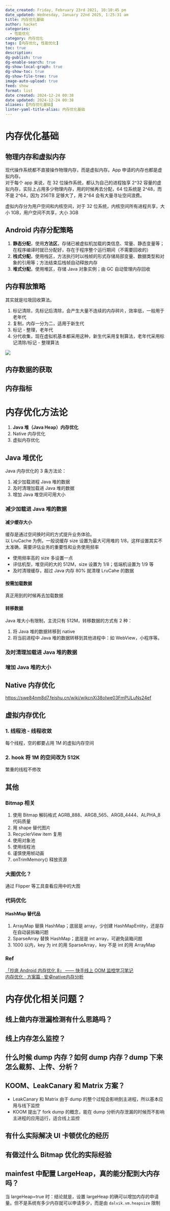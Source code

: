 ```yaml
---
date_created: Friday, February 23rd 2021, 10:10:45 pm
date_updated: Wednesday, January 22nd 2025, 1:25:31 am
title: 内存优化基础
author: hacket
categories:
  - 性能优化
category: 内存优化
tags: [内存优化, 性能优化]
toc: true
description: 
dg-publish: true
dg-enable-search: true
dg-show-local-graph: true
dg-show-toc: true
dg-show-file-tree: true
image-auto-upload: true
feed: show
format: list
date created: 2024-12-24 00:38
date updated: 2024-12-24 00:38
aliases: [内存优化基础]
linter-yaml-title-alias: 内存优化基础
---
```


# 内存优化基础

## 物理内存和虚拟内存

现代操作系统都不直接操作物理内存，而是虚拟内存。App 申请的内存也都是虚拟内存。<br />对于每个 app 来说，在 32 位操作系统，都认为自己的进程独享 2^32 容量的虚拟内存，实际上占用多少物理内存，用的时候再去分配，64 位系统是 2^48，而不是 2^64，因为 256TB 足够大了，用 2^64 会有大量寻址空间浪费。

虚拟内存分为用户空间和内核空间，对于 32 位系统，内核空间所有进程共享，大小 1GB，用户空间不共享，大小 3GB

## Android 内存分配策略

1. **静态分配**，使用**方法区**，存储已被虚拟机加载的类信息、常量、静态变量等；在程序编译时就已分配好，存在于程序整个运行期间（不需要回收的）
2. **栈式分配**，使用栈区，方法执行时以栈帧的形式存储局部变量、数据类型和对象的引用等；方法结束后栈帧自动释放内存
3. **堆式分配**，使用堆区，存储 Java 对象实例；由 GC 自动管理内存回收

## 内存释放策略

其实就是垃圾回收算法。

1. 标记清除，先标记后清除，会产生大量不连续的内存碎片，效率低，一般用于老年代
2. 复制，内存一分为二，适用于新生代
3. 标记 - 整理，老年代
4. 分代收集，现在虚拟机基本都采用这种，新生代采用复制算法，老年代采用标记清除/标记 - 整理算法

![](https://cdn.nlark.com/yuque/0/2023/webp/694278/1681144943616-c7cf1ceb-a86a-4427-929a-051d539e31e3.webp#averageHue=%23f2f2f2&clientId=u992af49a-1ec7-4&from=paste&id=u58990ae0&originHeight=361&originWidth=1240&originalType=url&ratio=1.5&rotation=0&showTitle=false&status=done&style=none&taskId=u47c9c8ce-2b48-48af-9d2e-eb8b8964131&title=)

## 内存数据的获取

## 内存指标

#

# 内存优化方法论

1. **Java 堆（Java Heap）内存优化**
2. Native 内存优化
3. 虚拟内存优化

## Java 堆优化

Java 内存优化的 3 条方法论：

1. 减少加载进程 Java 堆的数据
2. 及时清理加载进 Java 堆的数据
3. 增加 Java 堆空间可用大小

### 减少加载进 Java 堆的数据

#### 减少缓存大小

缓存是通过空间换时间的方式提升业务体验。<br />以 LruCache 为例，一般说缓存 size 设置为最大可用堆的 1/8，这样设置其实不太准确，需要评估业务的重要性和业务使用频率

- 使用频率高的 size 多设置一点
- 评估机型，堆空间的大的 512M，size 设置为 1/8；低端机设置为 1/9 等
- 及时清理缓存，超过 Java 内存 80% 就清理 LruCahe 的数据

#### 按需加载数据

真正用到的时候再去加载数据

#### 转移数据

Java 堆大小有限制，主流只有 512M，转移数据的方式有 2 种：

1. 将 Java 堆的数据转移到 native
2. 将当前进程中 Java 堆的数据转移到其他进程中：如 WebView，小程序等。

### 及时清理加载进 Java 堆的数据

### 增加 Java 堆的大小

## Native 内存优化

<https://swe84nm8d7.feishu.cn/wiki/wikcnXi38oIwe03FmPULuNs24ef>

## 虚拟内存优化

### 1. 线程池 - 线程收敛

每个线程，空的都要占用 1M 的虚拟内存空间

### 2. hook 将 1M 的空间改为 512K

繁重的线程不修改

## 其他

### Bitmap 相关

1. 使用 Bitmap 解码格式 AGRB_888、ARGB_565、ARGB_4444、ALPHA_8<br />代码质量
2. 用 shape 替代图片
3. RecyclerView item 复用
4. 使用对象池
5. 使用线程池
6. 谨慎使用帧动画
7. onTrimMemory() 释放资源

### 大图优化？

通过 Flipper 等工具查看应用中的大图

### 代码优化

#### HashMap 替代品

1. ArrayMap 替换 HashMap；底层是 array，少创建 HashMapEntity，还是存在自动装拆箱问题
2. SparseArray 替换 HashMap；底层是 int array，可避免装箱问题
3. 1000 以内，key 为 int 的用 SparseArray，key 不是 int 的用 ArrayMap

### Ref

[「抄底 Android 内存优化 8」 —— 快手线上 OOM 监控学习笔记](https://blog.csdn.net/qq_23191031/article/details/10945700)<br />[内存优化 · 方案篇  ·  安卓native内存分析](https://swe84nm8d7.feishu.cn/wiki/wikcnXi38oIwe03FmPULuNs24ef)

# 内存优化相关问题？

## 线上做内存泄漏检测有什么思路吗？

## 线上内存怎么监控？

## 什么时候 dump 内存？如何 dump 内存？dump 下来怎么裁剪、上传、分析？

## KOOM、LeakCanary 和 Matrix 方案？

- LeakCanary 和 Matrix 由于 dump 的整个过程会影响到主进程，所以基本应用与线下监控
- KOOM 提出了 fork dump 的概念，能在 dump 分析内存泄漏的时候而不影响主进程的应用运行，适合线上监控

## 有什么实际解决 UI 卡顿优化的经历

## 有做过什么 Bitmap 优化的实际经验

## mainfest 中配置 LargeHeap，真的能分配到大内存吗？

当 largeHeap=true 时：结论就是，设置 largeHeap 的确可以增加内存的申请量。但不是系统有多少内存就可以申请多少，而是由 `dalvik.vm.heapsize` 限制

## <br />
